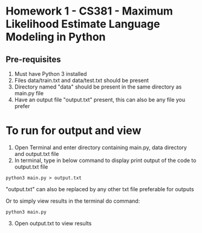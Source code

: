 # Homework 1 - CS381 - Maximum Likelihood Estimate Language Modeling in Python 

## Pre-requisites 
1. Must have Python 3 installed 
2. Files data/train.txt and data/test.txt should be present
3. Directory named "data" should be present in the same directory as main.py file 
4. Have an output file "output.txt" present, this can also be any file you prefer  

# To run for output and view
1. Open Terminal and enter directory containing main.py, data directory and output.txt file 
2. In terminal, type in below command to display print output of the code to output.txt file  
```
python3 main.py > output.txt
```
"output.txt" can also be replaced by any other txt file preferable for outputs

Or to simply view results in the terminal do command:
```
python3 main.py
```

3. Open output.txt to view results 
